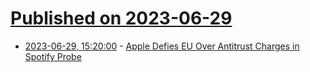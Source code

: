 # [Published on 2023-06-29](index.md)

* [2023-06-29, 15:20:00](https://apple.slashdot.org/story/23/06/29/0932231/apple-defies-eu-over-antitrust-charges-in-spotify-probe?utm_source=rss1.0mainlinkanon&utm_medium=feed) - [Apple Defies EU Over Antitrust Charges in Spotify Probe](https://apple.slashdot.org/story/23/06/29/0932231/apple-defies-eu-over-antitrust-charges-in-spotify-probe?utm_source=rss1.0mainlinkanon&utm_medium=feed)
